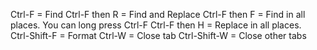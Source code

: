 Ctrl-F = Find
Ctrl-F then R = Find and Replace
Ctrl-F then F = Find in all places.  You can long press Ctrl-F
Ctrl-F then H = Replace in all places.  
Ctrl-Shift-F = Format
Ctrl-W = Close tab
Ctrl-Shift-W = Close other tabs
